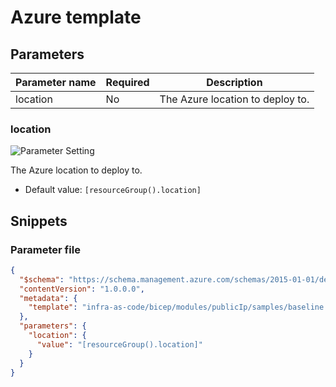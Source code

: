 # Azure template

## Parameters

| Parameter name | Required | Description                      |
| -------------- | -------- | -------------------------------- |
| location       | No       | The Azure location to deploy to. |

### location

![Parameter Setting](https://img.shields.io/badge/parameter-optional-green?style=flat-square)

The Azure location to deploy to.

- Default value: `[resourceGroup().location]`

## Snippets

### Parameter file

```json
{
  "$schema": "https://schema.management.azure.com/schemas/2015-01-01/deploymentParameters.json#",
  "contentVersion": "1.0.0.0",
  "metadata": {
    "template": "infra-as-code/bicep/modules/publicIp/samples/baseline.sample.json"
  },
  "parameters": {
    "location": {
      "value": "[resourceGroup().location]"
    }
  }
}
```

